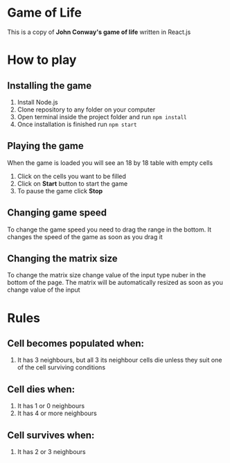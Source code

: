 # Game of Life

This is a copy of **John Conway's game of life** written in React.js

# How to play

## Installing the game

1. Install Node.js
2. Clone repository to any folder on your computer
3. Open terminal inside the project folder and run `npm install`
4. Once installation is finished run `npm start`

## Playing the game

When the game is loaded you will see an 18 by 18 table with empty cells

1. Click on the cells you want to be filled
2. Click on **Start** button to start the game
3. To pause the game click **Stop**

## Changing game speed

To change the game speed you need to drag the range in the bottom. It changes the speed of the game as soon as you drag it

## Changing the matrix size

To change the matrix size change value of the input type nuber in the bottom of the page. The matrix will be automatically resized as soon as you change value of the input

# Rules

## Cell becomes populated when:

1. It has 3 neighbours, but all 3 its neighbour cells die unless they suit one of the cell surviving conditions

## Cell dies when:

1. It has 1 or 0 neighbours
2. It has 4 or more neighbours

## Cell survives when:

1. It has 2 or 3 neighbours
